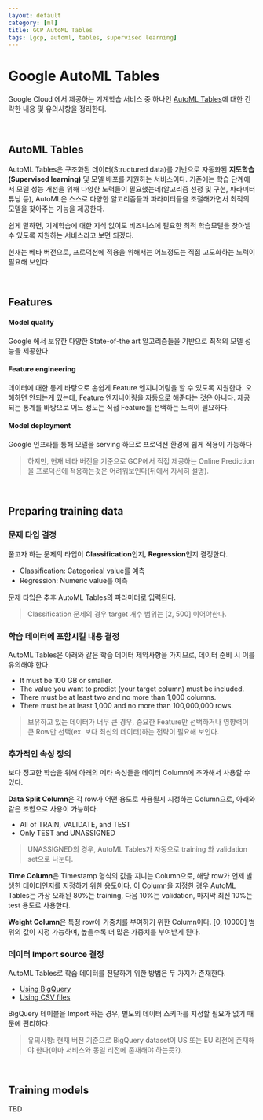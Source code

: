 ```yaml
---
layout: default
category: [ml]
title: GCP AutoML Tables
tags: [gcp, automl, tables, supervised learning]
---
```


# Google AutoML Tables
Google Cloud 에서 제공하는 기계학습 서비스 중 하나인 [AutoML Tables](https://cloud.google.com/automl-tables/)에 대한 간략한 내용 및 유의사항을 정리한다.

<br/>

## AutoML Tables
AutoML Tables은 구조화된 데이터(Structured data)를 기반으로 자동화된 **지도학습(Supervised learning)** 및 모델 배포를 지원하는 서비스이다. 
기존에는 학습 단계에서 모델 성능 개선을 위해 다양한 노력들이 필요했는데(알고리즘 선정 및 구현, 파라미터 튜닝 등), AutoML은 스스로 다양한 알고리즘들과 파라미터들을 조절해가면서 최적의 모델을 찾아주는 기능을 제공한다.

쉽게 말하면, 기계학습에 대한 지식 없이도 비즈니스에 필요한 최적 학습모델을 찾아낼 수 있도록 지원하는 서비스라고 보면 되겠다.

현재는 베타 버전으로, 프로덕션에 적용을 위해서는 어느정도는 직접 고도화하는 노력이 필요해 보인다.

<br/>

## Features 
#### Model quality
Google 에서 보유한 다양한 State-of-the art 알고리즘들을 기반으로 최적의 모델 성능을 제공한다.

#### Feature engineering
데이터에 대한 통계 바탕으로 손쉽게 Feature 엔지니어링을 할 수 있도록 지원한다.
오해하면 안되는게 있는데, Feature 엔지니어링을 자동으로 해준다는 것은 아니다. 제공되는 통계를 바탕으로 어느 정도는 직접 Feature를 선택하는 노력이 필요하다.

#### Model deployment
Google 인프라를 통해 모델을 serving 하므로 프로덕션 환경에 쉽게 적용이 가능하다
> 하지만, 현재 베타 버전을 기준으로 GCP에서 직접 제공하는 Online Prediction을 프로덕션에 적용하는것은 어려워보인다(뒤에서 자세히 설명).

<br/>

## Preparing training data
### 문제 타입 결정
풀고자 하는 문제의 타입이 **Classification**인지, **Regression**인지 결정한다.
- Classification: Categorical value를 예측
- Regression: Numeric value를 예측

문제 타입은 추후 AutoML Tables의 파라미터로 입력된다.

> Classification 문제의 경우 target 개수 범위는 [2, 500] 이어야한다.

### 학습 데이터에 포함시킬 내용 결정
AutoML Tables은 아래와 같은 학습 데이터 제약사항을 가지므로, 데이터 준비 시 이를 유의해야 한다.
- It must be 100 GB or smaller.
- The value you want to predict (your target column) must be included.
- There must be at least two and no more than 1,000 columns.  
- There must be at least 1,000 and no more than 100,000,000 rows.

> 보유하고 있는 데이터가 너무 큰 경우, 중요한 Feature만 선택하거나 영향력이 큰 Row만 선택(ex. 보다 최신의 데이터)하는 전략이 필요해 보인다.

### 추가적인 속성 정의
보다 정교한 학습을 위해 아래의 메타 속성들을 데이터 Column에 추가해서 사용할 수 있다.

**Data Split Column**은 각 row가 어떤 용도로 사용될지 지정하는 Column으로, 아래와 같은 조합으로 사용이 가능하다.
- All of TRAIN, VALIDATE, and TEST
- Only TEST and UNASSIGNED

> UNASSIGNED의 경우, AutoML Tables가 자동으로 training 와 validation set으로 나눈다.

**Time Column**은 Timestamp 형식의 값을 지니는 Column으로, 해당 row가 언제 발생한 데이터인지를 지정하기 위한 용도이다. 이 Column을 지정한 경우 AutoML Tables는 가장 오래된 80%는 training, 다음 10%는 validation, 마지막 최신 10%는 test 용도로 사용한다.

**Weight Column**은 특정 row에 가중치를 부여하기 위한 Column이다. [0, 10000] 범위의 값이 지정 가능하며, 높을수록 더 많은 가중치를 부여받게 된다.

### 데이터 Import source 결정
AutoML Tables로 학습 데이터를 전달하기 위한 방법은 두 가지가 존재한다.
- [Using BigQuery](https://cloud.google.com/automl-tables/docs/prepare#bq)
- [Using CSV files](https://cloud.google.com/automl-tables/docs/prepare#csv)

BigQuery 테이블을 Import 하는 경우, 별도의 데이터 스키마를 지정할 필요가 없기 때문에 편리하다.

> 유의사항: 현재 버전 기준으로 BigQuery dataset이 US 또는 EU 리전에 존재해야 한다(아마 서비스와 동일 리전에 존재해야 하는듯?).

<br/>

## Training models
TBD